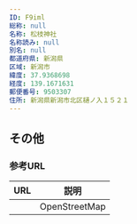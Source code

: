 ```yaml
---
ID: F9iml
総称: null
名称: 松枝神社
名称読み: null
別名: null
都道府県: 新潟県
区域: 新潟市
緯度: 37.9368698
経度: 139.1671631
郵便番号: 9503307
住所: 新潟県新潟市北区樋ノ入１５２１
---
```


## その他

### 参考URL

| URL | 説明          |
| --- | ------------- |
|     | OpenStreetMap |

